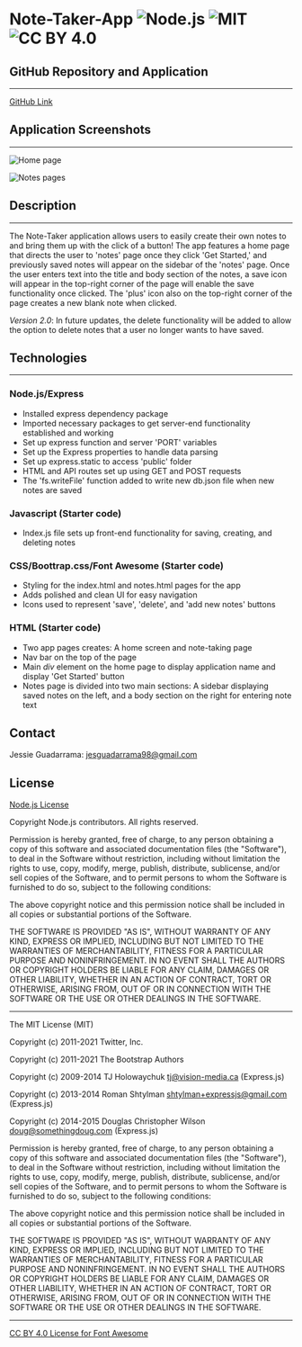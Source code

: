 # Note-Taker-App ![Node.js](https://img.shields.io/badge/License-Node.js-blue.svg) ![MIT](https://img.shields.io/badge/License-MIT-red.svg) ![CC BY 4.0](https://img.shields.io/badge/License-CC_BY_4.0-green.svg)


## GitHub Repository and Application
---

[GitHub Link](https://github.com/JG-77/Note-Taker-App.git)


## Application Screenshots
---

![Home page](https://user-images.githubusercontent.com/76461629/119203256-7e56e380-ba47-11eb-9bdb-24008d79d715.png)

![Notes pages](https://user-images.githubusercontent.com/76461629/119203251-7a2ac600-ba47-11eb-9a11-7021264916d0.png)

## Description
---
The Note-Taker application allows users to easily create their own notes to and bring them up with the click of a button! The app features a home page that directs the user to 'notes' page once they click 'Get Started,' and previously saved notes will appear on the sidebar of the 'notes' page. Once the user enters text into the title and body section of the notes, a save icon will appear in the top-right corner of the page will enable the save functionality once clicked. The 'plus' icon also on the top-right corner of the page creates a new blank note when clicked. 

*Version 2.0*: In future updates, the delete functionality will be added to allow the option to delete notes that a user no longer wants to have saved.

## Technologies
---
### Node.js/Express

* Installed express dependency package
* Imported necessary packages to get server-end functionality established and working
* Set up express function and server 'PORT' variables
* Set up the Express properties to handle data parsing
* Set up express.static to access 'public' folder
* HTML and API routes set up using GET and POST requests
* The 'fs.writeFile' function added to write new db.json file when new notes are saved

### Javascript (Starter code)

* Index.js file sets up front-end functionality for saving, creating, and deleting notes

### CSS/Boottrap.css/Font Awesome (Starter code)

* Styling for the index.html and notes.html pages for the app
* Adds polished and clean UI for easy navigation
* Icons used to represent 'save', 'delete', and 'add new notes' buttons

### HTML (Starter code)

* Two app pages creates: A home screen and note-taking page 
* Nav bar on the top of the page
* Main *div* element on the home page to display application name and display 'Get Started' button
* Notes page is divided into two main sections: A sidebar displaying saved notes on the left, and a body section on the right for entering note text


## Contact 
Jessie Guadarrama: <jesguadarrama98@gmail.com>

## License
[Node.js License](https://raw.githubusercontent.com/nodejs/node/master/LICENSE)

Copyright Node.js contributors. All rights reserved.

Permission is hereby granted, free of charge, to any person obtaining a copy
of this software and associated documentation files (the "Software"), to
deal in the Software without restriction, including without limitation the
rights to use, copy, modify, merge, publish, distribute, sublicense, and/or
sell copies of the Software, and to permit persons to whom the Software is
furnished to do so, subject to the following conditions:

The above copyright notice and this permission notice shall be included in
all copies or substantial portions of the Software.

THE SOFTWARE IS PROVIDED "AS IS", WITHOUT WARRANTY OF ANY KIND, EXPRESS OR
IMPLIED, INCLUDING BUT NOT LIMITED TO THE WARRANTIES OF MERCHANTABILITY,
FITNESS FOR A PARTICULAR PURPOSE AND NONINFRINGEMENT. IN NO EVENT SHALL THE
AUTHORS OR COPYRIGHT HOLDERS BE LIABLE FOR ANY CLAIM, DAMAGES OR OTHER
LIABILITY, WHETHER IN AN ACTION OF CONTRACT, TORT OR OTHERWISE, ARISING
FROM, OUT OF OR IN CONNECTION WITH THE SOFTWARE OR THE USE OR OTHER DEALINGS
IN THE SOFTWARE.

---
The MIT License (MIT)

Copyright (c) 2011-2021 Twitter, Inc.

Copyright (c) 2011-2021 The Bootstrap Authors

Copyright (c) 2009-2014 TJ Holowaychuk <tj@vision-media.ca> (Express.js)

Copyright (c) 2013-2014 Roman Shtylman <shtylman+expressjs@gmail.com> (Express.js)

Copyright (c) 2014-2015 Douglas Christopher Wilson <doug@somethingdoug.com> (Express.js)

Permission is hereby granted, free of charge, to any person obtaining a copy
of this software and associated documentation files (the "Software"), to deal
in the Software without restriction, including without limitation the rights
to use, copy, modify, merge, publish, distribute, sublicense, and/or sell
copies of the Software, and to permit persons to whom the Software is
furnished to do so, subject to the following conditions:

The above copyright notice and this permission notice shall be included in
all copies or substantial portions of the Software.

THE SOFTWARE IS PROVIDED "AS IS", WITHOUT WARRANTY OF ANY KIND, EXPRESS OR
IMPLIED, INCLUDING BUT NOT LIMITED TO THE WARRANTIES OF MERCHANTABILITY,
FITNESS FOR A PARTICULAR PURPOSE AND NONINFRINGEMENT. IN NO EVENT SHALL THE
AUTHORS OR COPYRIGHT HOLDERS BE LIABLE FOR ANY CLAIM, DAMAGES OR OTHER
LIABILITY, WHETHER IN AN ACTION OF CONTRACT, TORT OR OTHERWISE, ARISING FROM,
OUT OF OR IN CONNECTION WITH THE SOFTWARE OR THE USE OR OTHER DEALINGS IN
THE SOFTWARE.

---
[CC BY 4.0 License for Font Awesome](https://creativecommons.org/licenses/by/4.0/)